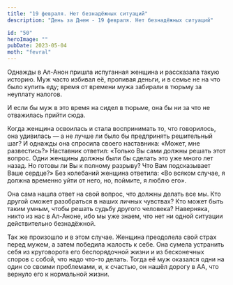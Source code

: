 ```yaml
---
title: "19 февраля. Нет безнадёжных ситуаций"
description: "День за Днем - 19 февраля. Нет безнадёжных ситуаций"

id: "50"
heroImage: ""
pubDate: 2023-05-04
moth: "fevral"
---
```


Однажды в Ал-Анон пришла испуганная женщина и рассказала такую историю. Муж
часто избивал её, пропивая деньги, и в семье не на что было купить еду; время
от времени мужа забирали в тюрьму за неуплату налогов.

И если бы муж в это время на сидел в тюрьме, она бы ни за что не отважилась
прийти сюда.

Когда женщина освоилась и стала воспринимать то, что говорилось, она удивилась
— а не лучше ли было бы предпринять решительный шаг? И однажды она спросила
своего наставника: «Может, мне развестись?» Наставник ответил: «Только Вы сами
должны решать этот вопрос. Одни женщины должны были бы сделать это уже много
лет назад. Но готовы ли Вы к полному разрыву? Что Вам подсказывает Ваше
сердце?» Без колебаний женщина ответила: «Во всяком случае, я должна временно
уйти от него, но, поймите, я люблю его».

Она сама нашла ответ на свой вопрос, что должны делать все мы. Кто другой
сможет разобраться в наших личных чувствах? Кто может быть таким умным, чтобы
решать судьбу другого человека? Наверняка, никто из нас в Ал-Аноне, ибо мы уже
знаем, что нет ни одной ситуации действительно безнадёжной.

Так же произошло и в этом случае. Женщина преодолела свой страх перед мужем, а
затем победила жалость к себе. Она сумела устранить себя из круговорота его
беспорядочной жизни и из бесконечных споров с собой, что надо что-то делать.
Тогда её муж оказался одни на один со своими проблемами, и, к счастью, он
нашёл дорогу в АА, что вернуло его к нормальной жизни.
